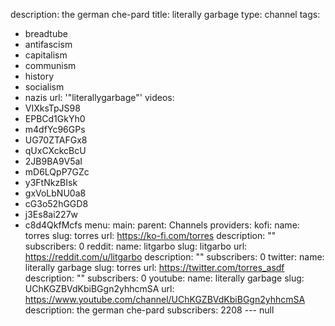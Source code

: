 description: the german che-pard
title: literally garbage
type: channel
tags:
- breadtube
- antifascism
- capitalism
- communism
- history
- socialism
- nazis
url: '"literallygarbage"'
videos:
- VIXksTpJS98
- EPBCd1GkYh0
- m4dfYc96GPs
- UG70ZTAFGx8
- qUxCXckcBcU
- 2JB9BA9V5aI
- mD6LQpP7GZc
- y3FtNkzBIsk
- gxVoLbNU0a8
- cG3o52hGGD8
- j3Es8ai227w
- c8d4QkfMcfs
menu:
  main:
    parent: Channels
providers:
  kofi:
    name: torres
    slug: torres
    url: https://ko-fi.com/torres
    description: ""
    subscribers: 0
  reddit:
    name: litgarbo
    slug: litgarbo
    url: https://reddit.com/u/litgarbo
    description: ""
    subscribers: 0
  twitter:
    name: literally garbage
    slug: torres
    url: https://twitter.com/torres_asdf
    description: ""
    subscribers: 0
  youtube:
    name: literally garbage
    slug: UChKGZBVdKbiBGgn2yhhcmSA
    url: https://www.youtube.com/channel/UChKGZBVdKbiBGgn2yhhcmSA
    description: the german che-pard
    subscribers: 2208
--- null
